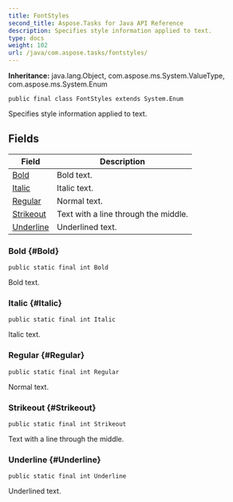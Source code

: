 ```yaml
---
title: FontStyles
second_title: Aspose.Tasks for Java API Reference
description: Specifies style information applied to text.
type: docs
weight: 102
url: /java/com.aspose.tasks/fontstyles/
---
```


**Inheritance:**
java.lang.Object, com.aspose.ms.System.ValueType, com.aspose.ms.System.Enum
```
public final class FontStyles extends System.Enum
```

Specifies style information applied to text.
## Fields

| Field | Description |
| --- | --- |
| [Bold](#Bold) | Bold text. |
| [Italic](#Italic) | Italic text. |
| [Regular](#Regular) | Normal text. |
| [Strikeout](#Strikeout) | Text with a line through the middle. |
| [Underline](#Underline) | Underlined text. |
### Bold {#Bold}
```
public static final int Bold
```


Bold text.

### Italic {#Italic}
```
public static final int Italic
```


Italic text.

### Regular {#Regular}
```
public static final int Regular
```


Normal text.

### Strikeout {#Strikeout}
```
public static final int Strikeout
```


Text with a line through the middle.

### Underline {#Underline}
```
public static final int Underline
```


Underlined text.


